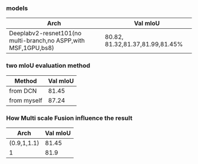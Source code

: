 


### models

Arch | Val mIoU
------------ | -------------
Deeplabv2-resnet101(no multi-branch,no ASPP,with MSF,1GPU,bs8) | 80.82, 81.32,81.37,81.99,81.45%



### two mIoU evaluation method
Method | Val mIoU
------------ | -------------
from DCN | 81.45
from myself | 87.24



### How Multi scale Fusion influence the result

Arch | Val mIoU
------------ | -------------
(0.9,1,1.1) | 81.45
1           | 81.9

